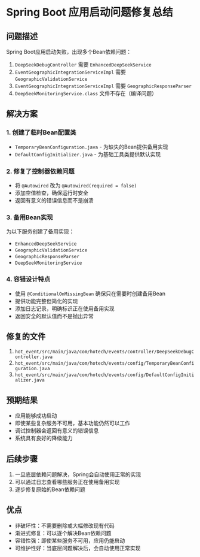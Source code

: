 # Spring Boot 应用启动问题修复总结

## 问题描述
Spring Boot应用启动失败，出现多个Bean依赖问题：
1. `DeepSeekDebugController` 需要 `EnhancedDeepSeekService`
2. `EventGeographicIntegrationServiceImpl` 需要 `GeographicValidationService`
3. `EventGeographicIntegrationServiceImpl` 需要 `GeographicResponseParser`
4. `DeepSeekMonitoringService.class` 文件不存在（编译问题）

## 解决方案

### 1. 创建了临时Bean配置类
- `TemporaryBeanConfiguration.java` - 为缺失的Bean提供备用实现
- `DefaultConfigInitializer.java` - 为基础工具类提供默认实现

### 2. 修复了控制器依赖问题
- 将 `@Autowired` 改为 `@Autowired(required = false)`
- 添加空值检查，确保运行时安全
- 返回有意义的错误信息而不是崩溃

### 3. 备用Bean实现
为以下服务创建了备用实现：
- `EnhancedDeepSeekService`
- `GeographicValidationService`
- `GeographicResponseParser`
- `DeepSeekMonitoringService`

### 4. 容错设计特点
- 使用 `@ConditionalOnMissingBean` 确保只在需要时创建备用Bean
- 提供功能完整但简化的实现
- 添加日志记录，明确标识正在使用备用实现
- 返回安全的默认值而不是抛出异常

## 修复的文件
1. `hot_event/src/main/java/com/hotech/events/controller/DeepSeekDebugController.java`
2. `hot_event/src/main/java/com/hotech/events/config/TemporaryBeanConfiguration.java`
3. `hot_event/src/main/java/com/hotech/events/config/DefaultConfigInitializer.java`

## 预期结果
- 应用能够成功启动
- 即使某些复杂服务不可用，基本功能仍然可以工作
- 调试控制器会返回有意义的错误信息
- 系统具有良好的降级能力

## 后续步骤
1. 一旦底层依赖问题解决，Spring会自动使用正常的实现
2. 可以通过日志查看哪些服务正在使用备用实现
3. 逐步修复原始的Bean依赖问题

## 优点
- 非破坏性：不需要删除或大幅修改现有代码
- 渐进式修复：可以逐个解决Bean依赖问题
- 容错性强：即使某些服务不可用，应用仍能启动
- 可维护性好：当底层问题解决后，会自动使用正常实现